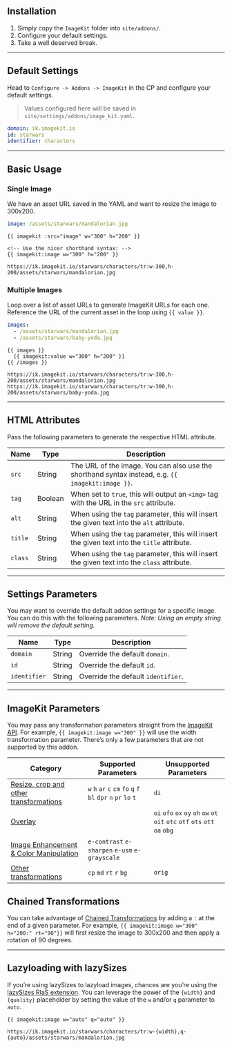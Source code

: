 ## Installation

1. Simply copy the `ImageKit` folder into `site/addons/`.
2. Configure your default settings.
3. Take a well deserved break.

***

## Default Settings
Head to `Configure -> Addons -> ImageKit` in the CP and configure your default settings. 

> Values configured here will be saved in `site/settings/addons/image_kit.yaml`.

```yaml
domain: ik.imagekit.io
id: starwars
identifier: characters 
```

***

## Basic Usage

### Single Image
We have an asset URL saved in the YAML and want to resize the image to 300x200.

```yaml
image: /assets/starwars/mandalorian.jpg
```

```template
{{ imagekit :src="image" w="300" h="200" }}

<!-- Use the nicer shorthand syntax: -->
{{ imagekit:image w="300" h="200" }}
```

```output
https://ik.imagekit.io/starwars/characters/tr:w-300,h-200/assets/starwars/mandalorian.jpg
```

### Multiple Images
Loop over a list of asset URLs to generate ImageKit URLs for each one. Reference the URL of the current asset in the loop using `{{ value }}`.

```yaml
images:
  - /assets/starwars/mandalorian.jpg
  - /assets/starwars/baby-yoda.jpg
```

```template
{{ images }}
  {{ imagekit:value w="300" h="200" }}
{{ /images }}
```

```output
https://ik.imagekit.io/starwars/characters/tr:w-300,h-200/assets/starwars/mandalorian.jpg
https://ik.imagekit.io/starwars/characters/tr:w-300,h-200/assets/starwars/baby-yoda.jpg
```

***

## HTML Attributes
Pass the following parameters to generate the respective HTML attribute.

| Name | Type | Description |
|------|------|-------------|
| `src` | String | The URL of the image. You can also use the shorthand syntax instead, e.g. `{{ imagekit:image }}`. |
| `tag` | Boolean | When set to `true`, this will output an `<img>` tag with the URL in the `src` attribute. |
| `alt` | String | When using the `tag` parameter, this will insert the given text into the `alt` attribute. |
| `title` | String | When using the `tag` parameter, this will insert the given text into the `title` attribute. |
| `class` | String | When using the `tag` parameter, this will insert the given text into the `class` attribute. |

***

## Settings Parameters
You may want to override the default addon settings for a specific image. You can do this with the following parameters. *Note: Using an empty string will remove the default setting.*

| Name | Type | Description |
|------|------|-------------|
| `domain` | String | Override the default `domain`. |
| `id` | String | Override the default `id`. |
| `identifier` | String | Override the default `identifier`. |

***

## ImageKit Parameters
You may pass any transformation parameters straight from the [ImageKit API](https://docs.imagekit.io/features/image-transformations). For example, `{{ imagekit:image w="300" }}` will use the width transformation parameter. There’s only a few parameters that are not supported by this addon.

| Category | Supported Parameters | Unsupported Parameters |
|----------|----------------------|------------------------|
| [Resize, crop and other transformations](https://docs.imagekit.io/features/image-transformations/resize-crop-and-other-transformations) | `w` `h` `ar` `c` `cm` `fo` `q` `f` `bl` `dpr` `n` `pr` `lo` `t` | `di` |
| [Overlay](https://docs.imagekit.io/features/image-transformations/overlay) | | `oi` `ofo` `ox` `oy` `oh` `ow` `ot` `oit` `otc` `otf` `ots` `ott` `oa` `obg` |
| [Image Enhancement & Color Manipulation](https://docs.imagekit.io/features/image-transformations/image-enhancement-and-color-manipulation) | `e-contrast` `e-sharpen` `e-usm` `e-grayscale` |  |
| [Other transformations](https://docs.imagekit.io/features/image-transformations/others-transformations) | `cp` `md` `rt` `r` `bg` | `orig` |

## Chained Transformations
You can take advantage of [Chained Transformations](https://docs.imagekit.io/features/image-transformations/chained-transformations) by adding a `:` at the end of a given parameter. For example, `{{ imagekit:image w="300" h="200:" rt="90"}}` will first resize the image to 300x200 and then apply a rotation of 90 degrees.

***

## Lazyloading with lazySizes
If you’re using lazySizes to lazyload images, chances are you’re using the [lazySizes RIaS extension](https://github.com/aFarkas/lazysizes/tree/gh-pages/plugins/rias). You can leverage the power of the `{width}` and `{quality}` placeholder by setting the value of the `w` and/or `q` parameter to `auto`.


```template
{{ imagekit:image w="auto" q="auto" }}
```

```output
https://ik.imagekit.io/starwars/characters/tr:w-{width},q-{auto}/assets/starwars/mandalorian.jpg
```